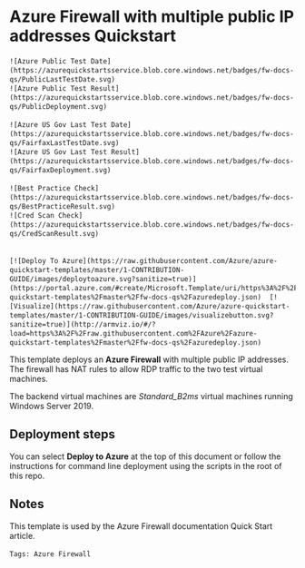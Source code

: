# Azure Firewall with multiple public IP addresses Quickstart

    ![Azure Public Test Date](https://azurequickstartsservice.blob.core.windows.net/badges/fw-docs-qs/PublicLastTestDate.svg)
    ![Azure Public Test Result](https://azurequickstartsservice.blob.core.windows.net/badges/fw-docs-qs/PublicDeployment.svg)

    ![Azure US Gov Last Test Date](https://azurequickstartsservice.blob.core.windows.net/badges/fw-docs-qs/FairfaxLastTestDate.svg)
    ![Azure US Gov Last Test Result](https://azurequickstartsservice.blob.core.windows.net/badges/fw-docs-qs/FairfaxDeployment.svg)
    
    ![Best Practice Check](https://azurequickstartsservice.blob.core.windows.net/badges/fw-docs-qs/BestPracticeResult.svg)
    ![Cred Scan Check](https://azurequickstartsservice.blob.core.windows.net/badges/fw-docs-qs/CredScanResult.svg)
    
    
    [![Deploy To Azure](https://raw.githubusercontent.com/Azure/azure-quickstart-templates/master/1-CONTRIBUTION-GUIDE/images/deploytoazure.svg?sanitize=true)](https://portal.azure.com/#create/Microsoft.Template/uri/https%3A%2F%2Fraw.githubusercontent.com%2FAzure%2Fazure-quickstart-templates%2Fmaster%2Ffw-docs-qs%2Fazuredeploy.json)  [![Visualize](https://raw.githubusercontent.com/Azure/azure-quickstart-templates/master/1-CONTRIBUTION-GUIDE/images/visualizebutton.svg?sanitize=true)](http://armviz.io/#/?load=https%3A%2F%2Fraw.githubusercontent.com%2FAzure%2Fazure-quickstart-templates%2Fmaster%2Ffw-docs-qs%2Fazuredeploy.json)
    
    
    
    
    

This template deploys an **Azure Firewall** with multiple public IP addresses. The firewall has NAT rules to allow RDP traffic to the two test virtual machines.

The backend virtual machines are *Standard_B2ms* virtual machines running Windows Server 2019.

## Deployment steps

You can select **Deploy to Azure** at the top of this document or follow the instructions for command line deployment using the scripts in the root of this repo.

## Notes

This template is used by the Azure Firewall documentation Quick Start article.

`Tags: Azure Firewall`
